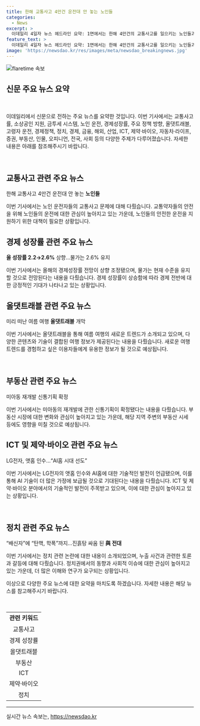 ```yaml
---
title: 한해 교통사고 4만건 운전대 안 놓는 노인들
categories:
  - News
excerpt: >
  이데일리 4일자 뉴스 헤드라인 요약: 1면에서는 한해 4만건의 교통사고를 일으키는 노인들과 소상공인을 위한 25조원 지원, AI 서버 속도 및 용량 한계 극복하는 DDR과 CXL의 경쟁, 그리고 경제를 살리기 위한 정부의 정책방향을 다루고 있다. 또한 고령자 운전과 관련된 이슈, 하반기 경제 정책방향, 그리고 국내외의 다양한 이슈들에 대한 다채로운 내용을 다루고 있다.
feature_text: >
  이데일리 4일자 뉴스 헤드라인 요약: 1면에서는 한해 4만건의 교통사고를 일으키는 노인들과 소상공인을 위한 25조원 지원, AI 서버 속도 및 용량 한계 극복하는 DDR과 CXL의 경쟁, 그리고 경제를 살리기 위한 정부의 정책방향을 다루고 있다. 또한 고령자 운전과 관련된 이슈, 하반기 경제 정책방향, 그리고 국내외의 다양한 이슈들에 대한 다채로운 내용을 다루고 있다.
image: 'https://newsdao.kr/res/images/meta/newsdao_breakingnews.jpg'
---
```


<p><img src="https://newsdao.kr/res/images/meta/newsdao_breakingnews.jpg" alt="flaretime 속보" /></p>

<h2 data-ke-size="size26">신문 주요 뉴스 요약</h2>

<p data-ke-size="size16">&nbsp;</p>

<p>이데일리에서 신문으로 전하는 주요 뉴스를 요약한 것입니다. 이번 기사에서는 교통사고률, 소상공인 지원, 금투세 시스템, 노인 운전, 경제성장률, 주요 정책 방향, 올댓트래블, 고령자 운전, 경제정책, 정치, 경제, 금융, 해외, 산업, ICT, 제약·바이오, 자동차·라이프, 증권, 부동산, 인물, 오피니언, 전국, 사회 등의 다양한 주제가 다루어졌습니다. 자세한 내용은 아래를 참조해주시기 바랍니다.</p>

<p data-ke-size="size16">&nbsp;</p>

<h2 data-ke-size="size26">교통사고 관련 주요 뉴스</h2>

<p data-ke-size="size16">한해 교통사고 4만건 운전대 안 놓는 <b>노인들</b></p>

<p>이번 기사에서는 노인 운전자들의 교통사고 문제에 대해 다뤘습니다. 교통약자들의 안전을 위해 노인들의 운전에 대한 관심이 높아지고 있는 가운데, 노인들의 안전한 운전을 지원하기 위한 대책이 필요한 상황입니다.</p>

<h2 data-ke-size="size26">경제 성장률 관련 주요 뉴스</h2>

<p data-ke-size="size16"><b>올 성장률 2.2→2.6%</b> 상향…물가는 2.6% 유지</p>

<p>이번 기사에서는 올해의 경제성장률 전망이 상향 조정됐으며, 물가는 현재 수준을 유지할 것으로 전망된다는 내용을 다뤘습니다. 경제 성장률이 상승함에 따라 경제 전반에 대한 긍정적인 기대가 나타나고 있는 상황입니다.</p>

<h2 data-ke-size="size26">올댓트래블 관련 주요 뉴스</h2>

<p data-ke-size="size16">미리 떠난 여름 여행 <b>올댓트래블</b> 개막</p>

<p>이번 기사에서는 올댓트래블을 통해 여름 여행의 새로운 트렌드가 소개되고 있으며, 다양한 콘텐츠와 기술이 결합된 여행 정보가 제공된다는 내용을 다뤘습니다. 새로운 여행 트렌드를 경험하고 싶은 이용자들에게 유용한 정보가 될 것으로 예상됩니다.</p>

<p data-ke-size="size16">&nbsp;</p>

<h2 data-ke-size="size26">부동산 관련 주요 뉴스</h2>

<p data-ke-size="size16">미아동 재개발 신통기획 확정</p>

<p>이번 기사에서는 미아동의 재개발에 관한 신통기획이 확정됐다는 내용을 다뤘습니다. 부동산 시장에 대한 변화와 관심이 높아지고 있는 가운데, 해당 지역 주변의 부동산 시세 등에도 영향을 미칠 것으로 예상됩니다.</p>

<h2 data-ke-size="size26">ICT 및 제약·바이오 관련 주요 뉴스</h2>

<p data-ke-size="size16">LG전자, 앳홈 인수…“AI홈 시대 선도”</p>

<p>이번 기사에서는 LG전자의 앳홈 인수와 AI홈에 대한 기술적인 발전이 언급됐으며, 이를 통해 AI 기술이 더 많은 가정에 보급될 것으로 기대된다는 내용을 다뤘습니다. ICT 및 제약·바이오 분야에서의 기술적인 발전이 주목받고 있으며, 이에 대한 관심이 높아지고 있는 상황입니다.</p>

<p data-ke-size="size16">&nbsp;</p>

<h2 data-ke-size="size26">정치 관련 주요 뉴스</h2>

<p data-ke-size="size16">“배신자”에 “탄핵, 학폭”까지…진흙탕 싸움 된 <b>與 전대</b></p>

<p>이번 기사에서는 정치 관련 논란에 대한 내용이 소개되었으며, 누출 사건과 관련한 토론과 갈등에 대해 다뤘습니다. 정치권에서의 동향과 사회적 이슈에 대한 관심이 높아지고 있는 가운데, 더 많은 이해와 연구가 요구되는 상황입니다.</p>

<p>이상으로 다양한 주요 뉴스에 대한 요약을 마치도록 하겠습니다. 자세한 내용은 해당 뉴스를 참고해주시기 바랍니다.</p>

<p data-ke-size="size16">&nbsp;</p>

<table>
  <tbody>
    <tr>
      <td style="text-align: center; height: 17px;"><b>관련 키워드</b></td>
    </tr>
    <tr>
      <td style="text-align: center; height: 17px;">교통사고</td>
    </tr>
    <tr>
      <td style="text-align: center; height: 17px;">경제 성장률</td>
    </tr>
    <tr>
      <td style="text-align: center; height: 17px;">올댓트래블</td>
    </tr>
    <tr>
      <td style="text-align: center; height: 17px;">부동산</td>
    </tr>
    <tr>
      <td style="text-align: center; height: 17px;">ICT</td>
    </tr>
    <tr>
      <td style="text-align: center; height: 17px;">제약·바이오</td>
    </tr>
    <tr>
      <td style="text-align: center; height: 17px;">정치</td>
    </tr>
  </tbody>
</table>

<hr>
실시간 뉴스 속보는, <a href="https://newsdao.kr" rel="dofollow">https://newsdao.kr</a>


